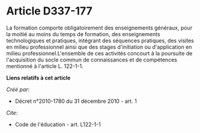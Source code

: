 # Article D337-177

La formation comporte obligatoirement des enseignements généraux, pour la moitié au moins du temps de formation, des
enseignements technologiques et pratiques, intégrant des séquences pratiques, des visites en milieu professionnel ainsi que
des stages d'initiation ou d'application en milieu professionnel.L'ensemble de ces activités concourt à la poursuite de
l'acquisition du socle commun de connaissances et de compétences mentionné à l'article L. 122-1-1.

**Liens relatifs à cet article**

_Créé par_:

  - Décret n°2010-1780 du 31 décembre 2010 - art. 1

_Cite_:

  - Code de l'éducation - art. L122-1-1
